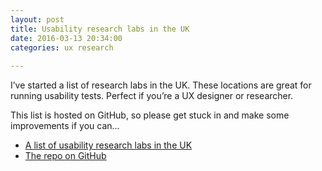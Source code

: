 ```yaml
---
layout: post   
title: Usability research labs in the UK  
date: 2016-03-13 20:34:00  
categories: ux research
  
---
```


I’ve started a list of research labs in the UK. These locations are great for running usability tests. Perfect if you’re a UX designer or researcher.

<!--more-->

This list is hosted on GitHub, so please get stuck in and make some improvements if you can…

- [A list of usability research labs in the UK](http://benjystanton.github.io/usability-labs/)
- [The repo on GitHub](https://github.com/benjystanton/usability-labs)

